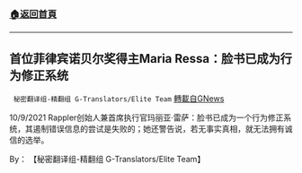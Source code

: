 ###  [:house:返回首頁](https://github.com/ourhimalayas/txt)
---


## 首位菲律宾诺贝尔奖得主Maria Ressa：脸书已成为行为修正系统
` 秘密翻译组-精翻组 G-Translators/Elite Team` [轉載自GNews](https://gnews.org/zh-hans/1593303/)

10/9/2021 Rappler创始人兼首席执行官玛丽亚·雷萨：脸书已成为一个行为修正系统，其遏制错误信息的尝试是失败的；她还警告说，若无事实真相，就无法拥有诚信的选举。

By： 【秘密翻译组-精翻组 G-Translators/Elite Team】
